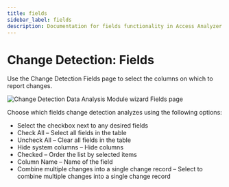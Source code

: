 ```yaml
---
title: fields
sidebar_label: fields
description: Documentation for fields functionality in Access Analyzer including configuration and usage information.
---
```


# Change Detection: Fields

Use the Change Detection Fields page to select the columns on which to report changes.

![Change Detection Data Analysis Module wizard Fields page](/img/product_docs/accessanalyzer/admin/analysis/changedetection/fields.webp)

Choose which fields change detection analyzes using the following options:

- Select the checkbox next to any desired fields
- Check All – Select all fields in the table
- Uncheck All – Clear all fields in the table
- Hide system columns – Hide columns
- Checked – Order the list by selected items
- Column Name – Name of the field
- Combine multiple changes into a single change record – Select to combine multiple changes into a
  single change record
